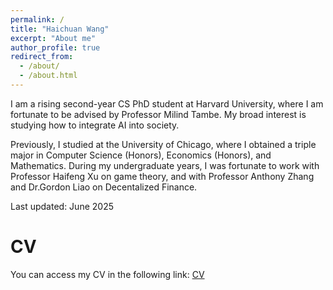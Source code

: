 ```yaml
---
permalink: /
title: "Haichuan Wang"
excerpt: "About me"
author_profile: true
redirect_from: 
  - /about/
  - /about.html
---
```


I am a rising second-year CS PhD student at Harvard University, where I am fortunate to be advised by Professor Milind Tambe. My broad interest is studying how to integrate AI into society.

Previously, I studied at the University of Chicago, where I obtained a triple major in Computer Science (Honors), Economics (Honors), and Mathematics. During my undergraduate years, I was fortunate to work with Professor Haifeng Xu on game theory, and with Professor Anthony Zhang and Dr.Gordon Liao on Decentalized Finance.

Last updated: June 2025

CV
======

You can access my CV in the following link: [CV](https://www.dropbox.com/scl/fi/73fp00iis77wk8yloqbw0/Haichuan_CV.pdf?rlkey=buh0kw7beeezqkmu6lpgmtowa&st=3jxjdpeg&dl=0)


